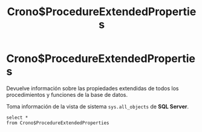 ﻿---
SidebarGroup: index-db-views
title: Crono$ProcedureExtendedProperties
Autogenerated: true
---

# Crono$ProcedureExtendedProperties


Devuelve información sobre las propiedades extendidas de todos los procedimientos y funciones de la base de datos. 

Toma información de la vista de sistema `sys.all_objects` de **SQL Server**.


```
select *
from Crono$ProcedureExtendedProperties
```
